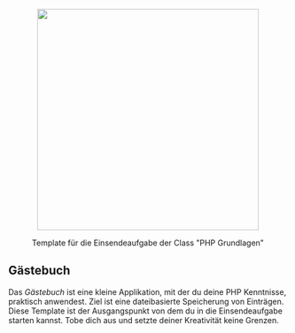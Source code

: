 <p align="center"><a href="https://www.webmasters-fernakademie.de"><img src="https://www.webmasters-fernakademie.de/images/wfa_img/logo-wfa.png?1571290125" width="400"></a></p>
<p align="center">
Template für die Einsendeaufgabe der Class "PHP Grundlagen"
</p>

## Gästebuch
Das *Gästebuch* ist eine kleine Applikation, mit der du deine PHP Kenntnisse, praktisch anwendest. Ziel ist eine dateibasierte Speicherung von Einträgen. Diese Template ist der Ausgangspunkt von dem du in die Einsendeaufgabe starten kannst. Tobe dich aus und setzte deiner Kreativität keine Grenzen.
